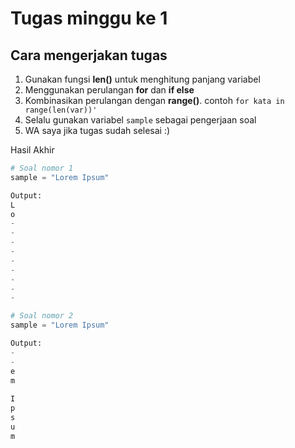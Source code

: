 # Tugas minggu ke 1

## Cara mengerjakan tugas

1. Gunakan fungsi **len()** untuk menghitung panjang variabel
2. Menggunakan perulangan **for** dan **if else**  
3. Kombinasikan perulangan dengan **range()**. contoh `for kata in range(len(var))' `
4. Selalu gunakan variabel `sample` sebagai pengerjaan soal
5.  WA saya jika tugas sudah selesai :)



Hasil Akhir

```python
# Soal nomor 1
sample = "Lorem Ipsum"

Output:
L
o
-
-
-
-
-
-
-
-
-

# Soal nomor 2
sample = "Lorem Ipsum"

Output:
-
-
e
m
 
I
p
s
u
m

```

